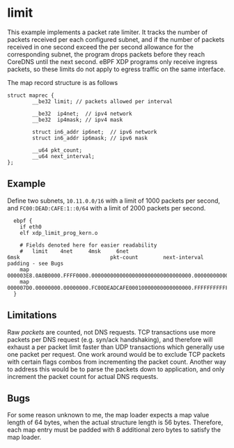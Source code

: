 # limit

This example implements a packet rate limiter.  It tracks the number of packets received per each
configured subnet, and if the number of packets received in one second exceed the per second allowance for
the corresponding subnet, the program drops packets before they reach CoreDNS until the next second.
eBPF XDP programs only receive ingress packets, so these limits do not apply to egress traffic on the same interface.

The map record structure is as follows
```
struct maprec {
        __be32 limit; // packets allowed per interval

        __be32  ip4net;  // ipv4 network
        __be32  ip4mask; // ipv4 mask

        struct in6_addr ip6net;  // ipv6 network
        struct in6_addr ip6mask; // ipv6 mask

        __u64 pkt_count;
        __u64 next_interval;
};
```

## Example

Define two subnets, `10.11.0.0/16` with a limit of 1000 packets per second, and `FC00:DEAD:CAFE:1::0/64` with a limit
of 2000 packets per second.

```
  ebpf {
    if eth0
    elf xdp_limit_prog_kern.o
    
    # Fields denoted here for easier readability
    #   limit    4net     4msk     6net                             6msk                             pkt-count        next-interval    padding - see Bugs
    map 000003E8.0A0B0000.FFFF0000.00000000000000000000000000000000.00000000000000000000000000000000.0000000000000000.0000000000000000.00000000
    map 000007D0.00000000.00000000.FC00DEADCAFE00010000000000000000.FFFFFFFFFFFFFFFF0000000000000000.0000000000000000.0000000000000000.00000000
  }
```

## Limitations

Raw _packets_ are counted, not DNS requests. TCP transactions use more packets per DNS request (e.g. syn/ack handshaking),
and therefore will exhaust a per packet limit faster than UDP transactions which generally use one packet per request.
One work around would be to exclude TCP packets with certain flags combos from incrementing the packet count. Another way
to address this would be to parse the packets down to application, and only increment the packet count for actual DNS
requests.

## Bugs

For some reason unknown to me, the map loader expects a map value length of 64 bytes, when the actual structure
length is 56 bytes. Therefore, each map entry must be padded with 8 additional zero bytes to satisfy the map loader.